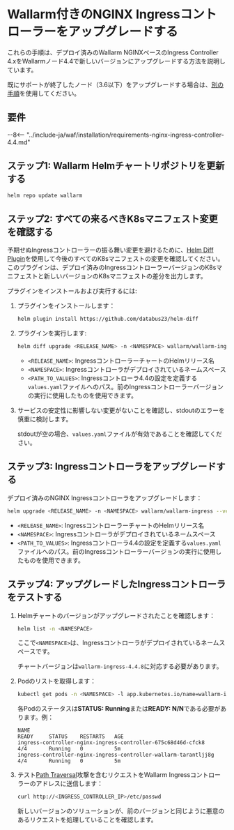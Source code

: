 [nginx-process-time-limit-docs]:    ../admin-en/configure-parameters-en.md#wallarm_process_time_limit
[nginx-process-time-limit-block-docs]:  ../admin-en/configure-parameters-en.md#wallarm_process_time_limit_block
[overlimit-res-rule-docs]:           ../user-guides/rules/configure-overlimit-res-detection.md
[graylist-docs]:                     ../user-guides/ip-lists/graylist.md
[ip-list-docs]:                     ../user-guides/ip-lists/overview.md
[waf-mode-instr]:                   ../admin-en/configure-wallarm-mode.md

# Wallarm付きのNGINX Ingressコントローラーをアップグレードする

これらの手順は、デプロイ済みのWallarm NGINXベースのIngress Controller 4.xをWallarmノード4.4で新しいバージョンにアップグレードする方法を説明しています。

既にサポートが終了したノード（3.6以下）をアップグレードする場合は、[別の手順](older-versions/ingress-controller.md)を使用してください。

## 要件

--8<-- "../include-ja/waf/installation/requirements-nginx-ingress-controller-4.4.md"

## ステップ1: Wallarm Helmチャートリポジトリを更新する

```bash
helm repo update wallarm
```

## ステップ2: すべての来るべきK8sマニフェスト変更を確認する

予期せぬIngressコントローラーの振る舞い変更を避けるために、[Helm Diff Plugin](https://github.com/databus23/helm-diff)を使用して今後のすべてのK8sマニフェストの変更を確認してください。このプラグインは、デプロイ済みのIngressコントローラーバージョンのK8sマニフェストと新しいバージョンのK8sマニフェストの差分を出力します。

プラグインをインストールおよび実行するには:

1. プラグインをインストールします：

    ```bash
    helm plugin install https://github.com/databus23/helm-diff
    ```
2. プラグインを実行します:

    ```bash
    helm diff upgrade <RELEASE_NAME> -n <NAMESPACE> wallarm/wallarm-ingress --version 4.4.8 -f <PATH_TO_VALUES>
    ```

    * `<RELEASE_NAME>`: IngressコントローラーチャートのHelmリリース名
    * `<NAMESPACE>`: Ingressコントローラがデプロイされているネームスペース
    * `<PATH_TO_VALUES>`: Ingressコントローラ4.4の設定を定義する`values.yaml`ファイルへのパス。前のIngressコントローラーバージョンの実行に使用したものを使用できます。
3. サービスの安定性に影響しない変更がないことを確認し、stdoutのエラーを慎重に検討します。

    stdoutが空の場合、`values.yaml`ファイルが有効であることを確認してください。

## ステップ3: Ingressコントローラをアップグレードする

デプロイ済みのNGINX Ingressコントローラをアップグレードします：

``` bash
helm upgrade <RELEASE_NAME> -n <NAMESPACE> wallarm/wallarm-ingress --version 4.4.8 -f <PATH_TO_VALUES>
```

* `<RELEASE_NAME>`: IngressコントローラーチャートのHelmリリース名
* `<NAMESPACE>`: Ingressコントローラがデプロイされているネームスペース
* `<PATH_TO_VALUES>`: Ingressコントローラ4.4の設定を定義する`values.yaml`ファイルへのパス。前のIngressコントローラーバージョンの実行に使用したものを使用できます。

## ステップ4: アップグレードしたIngressコントローラをテストする

1. Helmチャートのバージョンがアップグレードされたことを確認します：

    ```bash
    helm list -n <NAMESPACE>
    ```

    ここで`<NAMESPACE>`は、Ingressコントローラがデプロイされているネームスペースです。

    チャートバージョンは`wallarm-ingress-4.4.8`に対応する必要があります。
    
1. Podのリストを取得します：
    
    ``` bash
    kubectl get pods -n <NAMESPACE> -l app.kubernetes.io/name=wallarm-ingress
    ```

    各Podのステータスは**STATUS: Running**または**READY: N/N**である必要があります。例：

    ```
    NAME                                                              READY     STATUS    RESTARTS   AGE
    ingress-controller-nginx-ingress-controller-675c68d46d-cfck8      4/4       Running   0          5m
    ingress-controller-nginx-ingress-controller-wallarm-tarantljj8g   4/4       Running   0          5m
    ```

1. テスト[Path Traversal](../attacks-vulns-list.md#path-traversal)攻撃を含むリクエストをWallarm Ingressコントローラーのアドレスに送信します：

    ```bash
    curl http://<INGRESS_CONTROLLER_IP>/etc/passwd
    ```

    新しいバージョンのソリューションが、前のバージョンと同じように悪意のあるリクエストを処理していることを確認します。